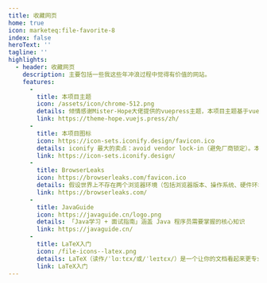 ```yaml
---
title: 收藏网页
home: true
icon: marketeq:file-favorite-8
index: false
heroText: ''
tagline: ''
highlights:
  - header: 收藏网页
    description: 主要包括一些我这些年冲浪过程中觉得有价值的网站。
    features:
      -
        title: 本项目主题
        icon: /assets/icon/chrome-512.png
        details: 倾情感谢Mister-Hope大佬提供的vuepress主题，本项目主题基于vuepress-theme-hope主题进行搭建。
        link: https://theme-hope.vuejs.press/zh/
      -
        title: 本项目图标
        icon: https://icon-sets.iconify.design/favicon.ico
        details: iconify 最大的卖点：avoid vendor lock-in（避免厂商锁定）。本项目图标除了部分图片外全部来源于iconify。
        link: https://icon-sets.iconify.design/
      -
        title: BrowserLeaks
        icon: https://browserleaks.com/favicon.ico
        details: 假设世界上不存在两个浏览器环境（包括浏览器版本、操作系统、硬件环境）完全相同，那么可以通过这些差异唯一确定一个环境，从而用来作为浏览器指纹标识一个人。这个网站介绍了浏览器指纹技术！
        link: https://browserleaks.com/
      -
        title: JavaGuide
        icon: https://javaguide.cn/logo.png
        details: 「Java学习 + 面试指南」涵盖 Java 程序员需要掌握的核心知识
        link: https://javaguide.cn/
      -
        title: LaTeX入门
        icon: /file-icons--latex.png
        details: LaTeX（读作/ˈlɑːtɛx/或/ˈleɪtɛx/）是一个让你的文档看起来更专业的排版系统，它尤其适合处理篇幅较长、结构严谨的文档，并且十分擅长处理公式表达。
        link: LaTeX入门
---
```

